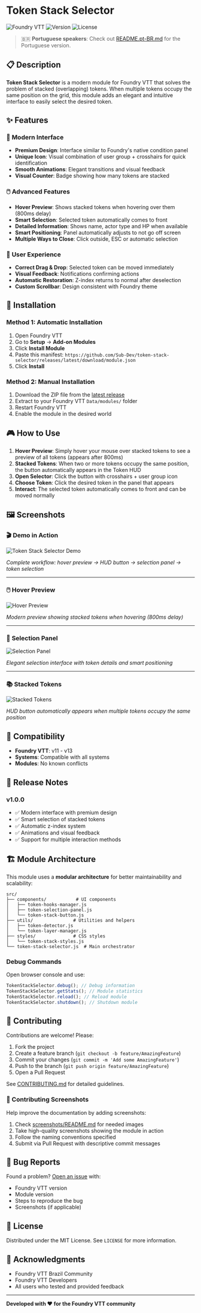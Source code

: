 # Token Stack Selector

![Foundry VTT](https://img.shields.io/badge/Foundry%20VTT-Compatible-orange)
![Version](https://img.shields.io/badge/Version-1.0.0-blue)
![License](https://img.shields.io/badge/License-MIT-green)

> 🇧🇷 **Portuguese speakers**: Check out [README.pt-BR.md](README.pt-BR.md) for the Portuguese version.

## 📋 Description

**Token Stack Selector** is a modern module for Foundry VTT that solves the problem of stacked (overlapping) tokens. When multiple tokens occupy the same position on the grid, this module adds an elegant and intuitive interface to easily select the desired token.

## ✨ Features

### 🎯 **Modern Interface**

- **Premium Design**: Interface similar to Foundry's native condition panel
- **Unique Icon**: Visual combination of user group + crosshairs for quick identification
- **Smooth Animations**: Elegant transitions and visual feedback
- **Visual Counter**: Badge showing how many tokens are stacked

### 🖱️ **Advanced Features**

- **Hover Preview**: Shows stacked tokens when hovering over them (800ms delay)
- **Smart Selection**: Selected token automatically comes to front
- **Detailed Information**: Shows name, actor type and HP when available
- **Smart Positioning**: Panel automatically adjusts to not go off screen
- **Multiple Ways to Close**: Click outside, ESC or automatic selection

### 🔧 **User Experience**

- **Correct Drag & Drop**: Selected token can be moved immediately
- **Visual Feedback**: Notifications confirming actions
- **Automatic Restoration**: Z-index returns to normal after deselection
- **Custom Scrollbar**: Design consistent with Foundry theme

## 🚀 Installation

### Method 1: Automatic Installation

1. Open Foundry VTT
2. Go to **Setup** → **Add-on Modules**
3. Click **Install Module**
4. Paste this manifest: `https://github.com/Sub-Dev/token-stack-selector/releases/latest/download/module.json`
5. Click **Install**

### Method 2: Manual Installation

1. Download the ZIP file from the [latest release](https://github.com/Sub-Dev/token-stack-selector/releases/latest)
2. Extract to your Foundry VTT `Data/modules/` folder
3. Restart Foundry VTT
4. Enable the module in the desired world

## 🎮 How to Use

1. **Hover Preview**: Simply hover your mouse over stacked tokens to see a preview of all tokens (appears after 800ms)
2. **Stacked Tokens**: When two or more tokens occupy the same position, the button automatically appears in the Token HUD
3. **Open Selector**: Click the button with crosshairs + user group icon
4. **Choose Token**: Click the desired token in the panel that appears
5. **Interact**: The selected token automatically comes to front and can be moved normally

## 🖼️ Screenshots

### 🎬 **Demo in Action**

![Token Stack Selector Demo](https://github.com/Sub-Dev/token-stack-selector/raw/main/screenshots/demo.gif)

_Complete workflow: hover preview → HUD button → selection panel → token selection_

---

### 🖱️ **Hover Preview**

![Hover Preview](https://github.com/Sub-Dev/token-stack-selector/raw/main/screenshots/hover-preview.png)

_Modern preview showing stacked tokens when hovering (800ms delay)_

---

### 🎯 **Selection Panel**

![Selection Panel](https://github.com/Sub-Dev/token-stack-selector/raw/main/screenshots/selection-panel.png)

_Elegant selection interface with token details and smart positioning_

---

### 📚 **Stacked Tokens**

![Stacked Tokens](https://github.com/Sub-Dev/token-stack-selector/raw/main/screenshots/stacked-tokens.png)

_HUD button automatically appears when multiple tokens occupy the same position_

## 🔧 Compatibility

- **Foundry VTT**: v11 - v13
- **Systems**: Compatible with all systems
- **Modules**: No known conflicts

## 📝 Release Notes

### v1.0.0

- ✅ Modern interface with premium design
- ✅ Smart selection of stacked tokens
- ✅ Automatic z-index system
- ✅ Animations and visual feedback
- ✅ Support for multiple interaction methods

## 🏗️ Module Architecture

This module uses a **modular architecture** for better maintainability and scalability:

```
src/
├── components/           # UI components
│   ├── token-hooks-manager.js
│   ├── token-selection-panel.js
│   └── token-stack-button.js
├── utils/               # Utilities and helpers
│   ├── token-detector.js
│   └── token-layer-manager.js
├── styles/              # CSS styles
│   └── token-stack-styles.js
└── token-stack-selector.js  # Main orchestrator
```

### Debug Commands

Open browser console and use:

```javascript
TokenStackSelector.debug(); // Debug information
TokenStackSelector.getStats(); // Module statistics
TokenStackSelector.reload(); // Reload module
TokenStackSelector.shutdown(); // Shutdown module
```

## 🤝 Contributing

Contributions are welcome! Please:

1. Fork the project
2. Create a feature branch (`git checkout -b feature/AmazingFeature`)
3. Commit your changes (`git commit -m 'Add some AmazingFeature'`)
4. Push to the branch (`git push origin feature/AmazingFeature`)
5. Open a Pull Request

See [CONTRIBUTING.md](CONTRIBUTING.md) for detailed guidelines.

### 📸 Contributing Screenshots

Help improve the documentation by adding screenshots:

1. Check [screenshots/README.md](screenshots/README.md) for needed images
2. Take high-quality screenshots showing the module in action
3. Follow the naming conventions specified
4. Submit via Pull Request with descriptive commit messages

## 🐛 Bug Reports

Found a problem? [Open an issue](https://github.com/Sub-Dev/token-stack-selector/issues) with:

- Foundry VTT version
- Module version
- Steps to reproduce the bug
- Screenshots (if applicable)

## 📄 License

Distributed under the MIT License. See `LICENSE` for more information.

## 🙏 Acknowledgments

- Foundry VTT Brazil Community
- Foundry VTT Developers
- All users who tested and provided feedback

---

**Developed with ❤️ for the Foundry VTT community**
